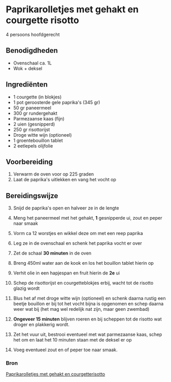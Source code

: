 # Paprikarolletjes met gehakt en courgette risotto

4 persoons hoofdgerecht

## Benodigdheden

- Ovenschaal ca. 1L
- Wok + deksel

## Ingrediënten

- 1 courgette (in blokjes)
- 1 pot geroosterde gele paprika's (345 gr)
- 50 gr paneermeel
- 300 gr rundergehakt
- Parmezaanse kaas (fijn)
- 2 uien (gesnipperd)
- 250 gr risottorijst
- Droge witte wijn (optioneel)
- 1 groentebouillon tablet
- 2 eetlepels olijfolie

## Voorbereiding

1. Verwarm de oven voor op 225 graden
2. Laat de paprika's uitlekken en vang het vocht op

## Bereidingswijze

3. Snijd de paprika's open en halveer ze in de lengte
4. Meng het paneermeel met het gehakt, **1** gesnipperde ui, zout en peper naar smaak
5. Vorm ca 12 worstjes en wikkel deze om met een reep paprika
6. Leg ze in de ovenschaal en schenk het paprika vocht er over
7. Zet de schaal **30 minuten** in de oven

8. Breng 450ml water aan de kook en los het bouillon tablet hierin op
9. Verhit olie in een hapjespan en fruit hierin de **2e** ui
10. Schep de risottorijst en courgetteblokjes erbij, wacht tot de risotto glazig wordt
11. Blus het af met droge witte wijn (optioneel) en schenk daarna rustig een beetje bouillon er bij tot het vocht bijna is opgenomen en schep daarna weer wat bij (het mag wel redelijk nat zijn, maar geen zwembad)
12. **Ongeveer 15 minuten** blijven roeren en bij scheppen tot de risotto wat droger en plakkerig wordt.
13. Zet het vuur uit, bestrooi eventueel met wat parmezaanse kaas, schep het om en laat het 10 minuten staan met de deksel er op
14. Voeg eventueel zout en of peper toe naar smaak.


### Bron
[Pa­pri­ka­rol­le­tjes met ge­hakt en cour­get­te­ri­sot­to](https://www.ah.nl/allerhande/recept/R-R559648/paprikarolletjes-met-gehakt-en-courgetterisotto)